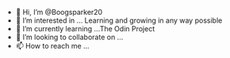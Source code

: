 - 👋 Hi, I’m @Boogsparker20
- 👀 I’m interested in ... Learning and growing in any way possible
- 🌱 I’m currently learning ...The Odin Project
- 💞️ I’m looking to collaborate on ...
- 📫 How to reach me ...

<!---
Boogsparker20/Boogsparker20 is a ✨ special ✨ repository because its `README.md` (this file) appears on your GitHub profile.
You can click the Preview link to take a look at your changes.
--->
